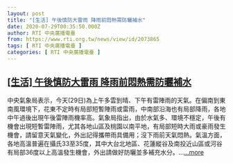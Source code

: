 ```yaml
---
layout: post
title: "[生活] 午後慎防大雷雨 降雨前悶熱需防曬補水"
date: 2020-07-29T00:35:50.000Z
author: RTI 中央廣播電臺
from: https://www.rti.org.tw/news/view/id/2073865
tags: [ RTI 中央廣播電臺 ]
categories: [ RTI 中央廣播電臺 ]
---
```

<!--1595982950000-->
[[生活] 午後慎防大雷雨 降雨前悶熱需防曬補水](https://www.rti.org.tw/news/view/id/2073865)
------

<div>
中央氣象局表示，今天(29日)為上午多雲到晴、下午有雷陣雨的天氣。在偏南到東南風環境下，花東不定時有局部短暫陣雨或雷雨，中南部沿海也有局部降雨，各地中午過後出現午後雷陣雨機率高。氣象局指出，由於水氣多、環境不穩定，午後有機會出現短暫雷陣雨，尤其各地山區及桃園以南平地，有局部短時大雨或豪雨發生機會，請留意天氣變化，外出記得攜帶雨具備用；沒下雨前天氣悶熱。氣溫方面，各地高溫普遍在攝氏33至35度，其中大台北地區、花蓮縱谷及南投近山區或河谷有局部36度以上高溫發生機會，外出請做好防曬並多補充水分。...<a target="_blank" href="https://www.rti.org.tw/news/view/id/2073865">...more</a>
</div>
